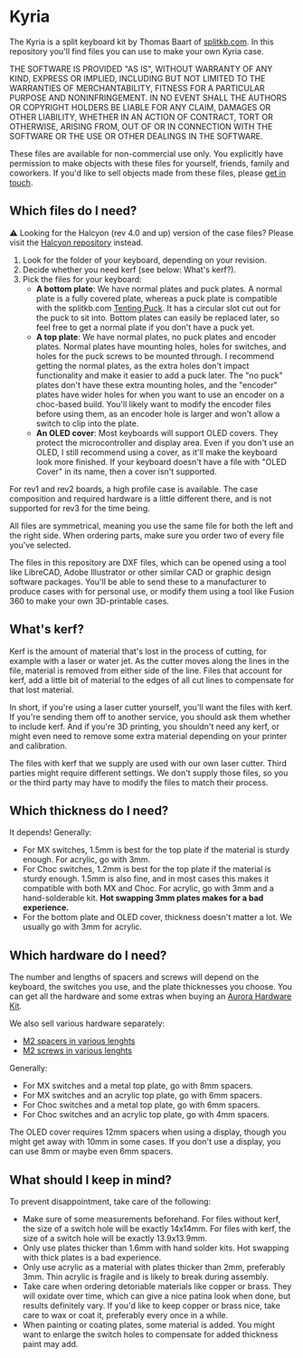# Kyria

The Kyria is a split keyboard kit by Thomas Baart of [splitkb.com](https://splitkb.com). In this repository you'll find files you can use to make your own Kyria case.

THE SOFTWARE IS PROVIDED "AS IS", WITHOUT WARRANTY OF ANY KIND, EXPRESS OR IMPLIED, INCLUDING BUT NOT LIMITED TO THE WARRANTIES OF MERCHANTABILITY, FITNESS FOR A PARTICULAR PURPOSE AND NONINFRINGEMENT. IN NO EVENT SHALL THE AUTHORS OR COPYRIGHT HOLDERS BE LIABLE FOR ANY CLAIM, DAMAGES OR OTHER LIABILITY, WHETHER IN AN ACTION OF CONTRACT, TORT OR OTHERWISE, ARISING FROM, OUT OF OR IN CONNECTION WITH THE SOFTWARE OR THE USE OR OTHER DEALINGS IN THE SOFTWARE.

These files are available for non-commercial use only. You explicitly have permission to make objects with these files for yourself, friends, family and coworkers. If you'd like to sell objects made from these files, please [get in touch](mailto:support@splitkb.com?subject=Aurora%20case%20licensing).

## Which files do I need?

⚠️ Looking for the Halcyon (rev 4.0 and up) version of the case files? Please visit the [Halcyon repository](https://github.com/splitkb/halcyon) instead.

1. Look for the folder of your keyboard, depending on your revision.
2. Decide whether you need kerf (see below: What's kerf?).
3. Pick the files for your keyboard:
    - **A bottom plate**: We have normal plates and puck plates. A normal plate is a fully covered plate, whereas a puck plate is compatible with the splitkb.com [Tenting Puck](https://splitkb.com/products/tenting-puck). It has a circular slot cut out for the puck to sit into. Bottom plates can easily be replaced later, so feel free to get a normal plate if you don't have a puck yet.
    - **A top plate**: We have normal plates, no puck plates and encoder plates. Normal plates have mounting holes, holes for switches, and holes for the puck screws to be mounted through. I recommend getting the normal plates, as the extra holes don't impact functionality and make it easier to add a puck later. The "no puck" plates don't have these extra mounting holes, and the "encoder" plates have wider holes for when you want to use an encoder on a choc-based build. You'll likely want to modify the encoder files before using them, as an encoder hole is larger and won't allow a switch to clip into the plate.
    - **An OLED cover**: Most keyboards will support OLED covers. They protect the microcontroller and display area. Even if you don't use an OLED, I still recommend using a cover, as it'll make the keyboard look more finished. If your keyboard doesn't have a file with "OLED Cover" in its name, then a cover isn't supported.

For rev1 and rev2 boards, a high profile case is available. The case composition and required hardware is a little different there, and is not supported for rev3 for the time being.

All files are symmetrical, meaning you use the same file for both the left and the right side. When ordering parts, make sure you order two of every file you've selected.

The files in this repository are DXF files, which can be opened using a tool like LibreCAD, Adobe Illustrator or other similar CAD or graphic design software packages. You'll be able to send these to a manufacturer to produce cases with for personal use, or modify them using a tool like Fusion 360 to make your own 3D-printable cases.

## What's kerf?

Kerf is the amount of material that's lost in the process of cutting, for example with a laser or water jet. As the cutter moves along the lines in the file, material is removed from either side of the line. Files that account for kerf, add a little bit of material to the edges of all cut lines to compensate for that lost material.

In short, if you're using a laser cutter yourself, you'll want the files with kerf. If you're sending them off to another service, you should ask them whether to include kerf. And if you're 3D printing, you shouldn't need any kerf, or might even need to remove some extra material depending on your printer and calibration.

The files with kerf that we supply are used with our own laser cutter. Third parties might require different settings. We don't supply those files, so you or the third party may have to modify the files to match their process.

## Which thickness do I need?

It depends! Generally:

- For MX switches, 1.5mm is best for the top plate if the material is sturdy enough. For acrylic, go with 3mm.
- For Choc switches, 1.2mm is best for the top plate if the material is sturdy enough. 1.5mm is also fine, and in most cases this makes it compatible with both MX and Choc. For acrylic, go with 3mm and a hand-solderable kit. **Hot swapping 3mm plates makes for a bad experience.**
- For the bottom plate and OLED cover, thickness doesn't matter a lot. We usually go with 3mm for acrylic.

## Which hardware do I need?

The number and lengths of spacers and screws will depend on the keyboard, the switches you use, and the plate thicknesses you choose. You can get all the hardware and some extras when buying an [Aurora Hardware Kit](https://splitkb.com/products/aurora-low-profile-case-hardware-kit).

We also sell various hardware separately:

- [M2 spacers in various lenghts](https://splitkb.com/products/brass-m2-spacers)
- [M2 screws in various lenghts](https://splitkb.com/products/m2-screws)

Generally:

- For MX switches and a metal top plate, go with 8mm spacers.
- For MX switches and an acrylic top plate, go with 6mm spacers.
- For Choc switches and a metal top plate, go with 6mm spacers.
- For Choc switches and an acrylic top plate, go with 4mm spacers.

The OLED cover requires 12mm spacers when using a display, though you might get away with 10mm in some cases. If you don't use a display, you can use 8mm or maybe even 6mm spacers.

## What should I keep in mind?

To prevent disappointment, take care of the following:

- Make sure of some measurements beforehand. For files without kerf, the size of a switch hole will be exactly 14x14mm. For files with kerf, the size of a switch hole will be exactly 13.9x13.9mm.
- Only use plates thicker than 1.6mm with hand solder kits. Hot swapping with thick plates is a bad experience.
- Only use acrylic as a material with plates thicker than 2mm, preferably 3mm. Thin acrylic is fragile and is likely to break during assembly.
- Take care when ordering detoriable materials like copper or brass. They will oxidate over time, which can give a nice patina look when done, but results definitely vary. If you'd like to keep copper or brass nice, take care to wax or coat it, preferably every once in a while.
- When painting or coating plates, some material is added. You might want to enlarge the switch holes to compensate for added thickness paint may add.
